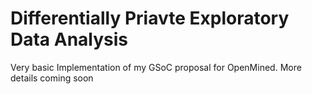 # Differentially Priavte Exploratory Data Analysis

Very basic Implementation of my GSoC proposal for OpenMined. More details coming soon

